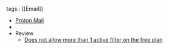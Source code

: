 tags:: [[Email]]

- [Proton Mail](https://proton.me/mail)
-
- Review
	- [Does not allow more than 1 active filter on the free plan](https://proton.me/support/email-inbox-filters)